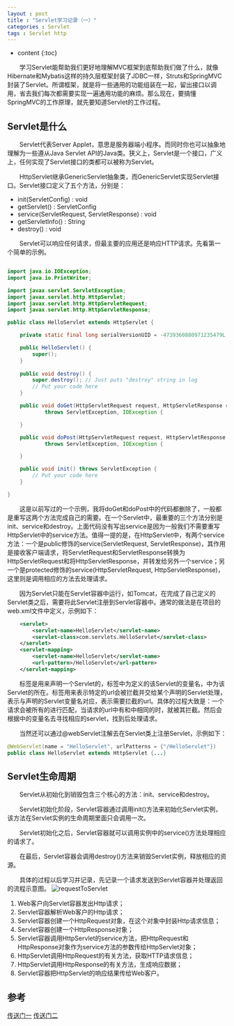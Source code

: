 ```yaml
---
layout : post
title : "Servlet学习记录（一）"
categories : Servlet
tags : Servlet http
---
```

* content
{:toc}

　　学习Servlet能帮助我们更好地理解MVC框架到底帮助我们做了什么，就像Hibernate和Mybatis这样的持久层框架封装了JDBC一样，Struts和SpringMVC封装了Servlet。所谓框架，就是将一些通用的功能组装在一起，留出接口以调用，省去我们每次都需要实现一遍通用功能的麻烦。那么现在，要搞懂SpringMVC的工作原理，就先要知道Servlet的工作过程。




## Servlet是什么

　　Servlet代表Server Applet，意思是服务器端小程序。而同时你也可以抽象地理解为一些遵从Java Servlet API的Java类。狭义上，Servlet是一个接口，广义上，任何实现了Servlet接口的类都可以被称为Servlet。

　　HttpServlet继承GenericServlet抽象类，而GenericServlet实现Servlet接口。Servlet接口定义了五个方法，分别是：

* init(ServletConfig) : void
* getServlet() : ServletConfig
* service(ServletRequest, ServletResponse) : void
* getServletInfo() : String
* destroy() : void

　　Servlet可以响应任何请求，但最主要的应用还是响应HTTP请求。先看第一个简单的示例。

```java

import java.io.IOException;
import java.io.PrintWriter;

import javax.servlet.ServletException;
import javax.servlet.http.HttpServlet;
import javax.servlet.http.HttpServletRequest;
import javax.servlet.http.HttpServletResponse;

public class HelloServlet extends HttpServlet {

	private static final long serialVersionUID = -4739360880971235479L;

	public HelloServlet() {
		super();
	}
	
	public void destroy() {
		super.destroy(); // Just puts "destroy" string in log
		// Put your code here
	}

	public void doGet(HttpServletRequest request, HttpServletResponse response)
			throws ServletException, IOException {

	}

	public void doPost(HttpServletRequest request, HttpServletResponse response)
			throws ServletException, IOException {

	}

	public void init() throws ServletException {
		// Put your code here
	}

}
```

　　这是以前写过的一个示例，我将doGet和doPost中的代码都删除了，一般都是重写这两个方法完成自己的需要。在一个Servlet中，最重要的三个方法分别是init、service和destroy。上面代码没有写出service是因为一般我们不需要重写HttpServlet中的service方法。值得一提的是，在HttpServlet中，有两个service方法：一个是public修饰的service(ServletRequest, ServletResponse)，其作用是接收客户端请求，将ServletRequest和ServletResponse转换为HttpServletRequest和将HttpServletResponse，并转发给另外一个service；另一个是protected修饰的service(HttpServletRequest, HttpServletResponse)，这里则是调用相应的方法去处理请求。

　　因为Servlet只能在Servlet容器中运行，如Tomcat，在完成了自己定义的Servlet类之后，需要将此Servlet注册到Servlet容器中。通常的做法是在项目的web.xml文件中定义，示例如下：

```xml
	<servlet>
        <servlet-name>HelloServlet</servlet-name>
        <servlet-class>com.servlets.HelloServlet</servlet-class>
    </servlet>
    <servlet-mapping>
        <servlet-name>HelloServlet</servlet-name>
        <url-pattern>/HelloServlet</url-pattern>
    </servlet-mapping>
```

　　<servlet>标签是用来声明一个Servlet的，<servlet-name>标签中为定义的该Servlet的变量名，<servlet-class>中为该Servlet的所在。<servlet-mapping>标签用来表示特定的url会被拦截并交给某个声明的Servlet处理，<servlet-name>表示与声明的Servlet变量名对应，<url-pattern>表示需要拦截的url。具体的过程大致是：一个请求会被所有的<servlet-mapping>进行匹配，当请求的url中有和<url-pattern>中相同的时，就被其拦截。然后会根据<servlet-name>中的变量名去寻找相应的servlet，找到后处理请求。

　　当然还可以通过@webServlet注解去在Servlet类上注册Servlet，示例如下：

```java
@WebServlet(name = "HelloServlet", urlPatterns = {"/HelloServlet"})
public class HelloServlet extends HttpServlet {...}
```

## Servlet生命周期

　　Servlet从初始化到销毁包含三个核心的方法：init、service和destroy。

　　Servlet初始化阶段，Servlet容器通过调用init()方法来初始化Servlet实例，该方法在Servlet实例的生命周期里面只会调用一次。

　　Servlet初始化之后，Servlet容器就可以调用实例中的service()方法处理相应的请求了。

　　在最后，Servlet容器会调用destroy()方法来销毁Servlet实例，释放相应的资源。

　　具体的过程以后学习并记录，先记录一个请求发送到Servlet容器并处理返回的流程示意图。
![requestToServlet](http://userimage2.360doc.com/10/0713/20/495229_201007132009360593.jpg)

1. Web客户向Servlet容器发出Http请求；
2. Servlet容器解析Web客户的Http请求；
3. Servlet容器创建一个HttpRequest对象，在这个对象中封装Http请求信息；
4. Servlet容器创建一个HttpResponse对象；
5. Servlet容器调用HttpServlet的service方法，把HttpRequest和HttpResponse对象作为service方法的参数传给HttpServlet对象；
6. HttpServlet调用HttpRequest的有关方法，获取HTTP请求信息；
7. HttpServlet调用HttpResponse的有关方法，生成响应数据；
8. Servlet容器把HttpServlet的响应结果传给Web客户。

## 参考
[传送门一](http://www.importnew.com/14621.html)
[传送门二](http://www.cnblogs.com/huangfox/archive/2011/10/21/2219872.html)
